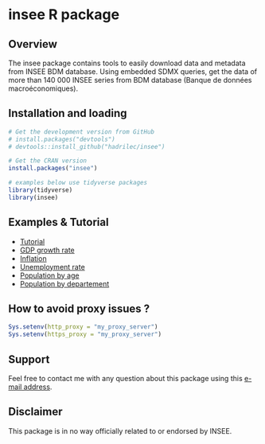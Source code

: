 insee R package
================

<!-- <br> -->

<!-- [![CRAN status](https://www.r-pkg.org/badges/version/insee)](https://cran.r-project.org/package=insee) -->

<!-- [![CRAN checks](https://cranchecks.info/badges/worst/insee)](https://cran.r-project.org/web/checks/check_results_insee.html) -->

<!-- [![Codecov test coverage](https://codecov.io/gh/hadrilec/insee/branch/master/graph/badge.svg)](https://codecov.io/gh/hadrilec/insee?branch=master) -->

<!-- [![lifecycle](https://img.shields.io/badge/lifecycle-maturing-blue.svg)](https://www.tidyverse.org/lifecycle/#maturing) -->

<!-- [![Downloads](https://cranlogs.r-pkg.org/badges/grand-total/insee)](https://cran.r-project.org/package=insee) -->

<!-- [![Downloads](https://cranlogs.r-pkg.org/badges/insee)](https://cran.r-project.org/package=insee) -->

<!-- [![Project Status: Active – The project has reached a stable, usable state and is being actively developed.](https://www.repostatus.org/badges/latest/active.svg)](https://www.repostatus.org/) -->

<!-- <br> -->

## Overview

The insee package contains tools to easily download data and metadata
from INSEE BDM database. Using embedded SDMX queries, get the data of
more than 140 000 INSEE series from BDM database (Banque de données
macroéconomiques).

## Installation and loading

``` r
# Get the development version from GitHub
# install.packages("devtools")
# devtools::install_github("hadrilec/insee")

# Get the CRAN version
install.packages("insee")

# examples below use tidyverse packages 
library(tidyverse)
library(insee)
```

## Examples & Tutorial

  - [Tutorial](https://hadrilec.github.io/insee/articles/1_insee-vignettes.html)
  - [GDP growth
    rate](https://hadrilec.github.io/insee/articles/2_gdp-vignettes.html)
  - [Inflation](https://hadrilec.github.io/insee/articles/3_inflation-vignettes.html)
  - [Unemployment
    rate](https://hadrilec.github.io/insee/articles/4_unem-vignettes.html)
  - [Population by
    age](https://hadrilec.github.io/insee/articles/5_pop-vignettes.html)
  - [Population by
    departement](https://hadrilec.github.io/insee/articles/6_pop_map-vignettes.html)

## How to avoid proxy issues ?

``` r
Sys.setenv(http_proxy = "my_proxy_server")
Sys.setenv(https_proxy = "my_proxy_server")
```

## Support

Feel free to contact me with any question about this package using this
[e-mail
address](mailto:leclerc.hadrien@gmail.com?subject=%5Br-package%5D%5Binsee%5D).

## Disclaimer

This package is in no way officially related to or endorsed by INSEE.
